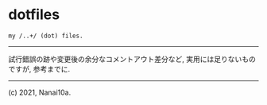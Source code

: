 # dotfiles
`my /..+/ (dot) files.`

---

試行錯誤の跡や変更後の余分なコメントアウト差分など, 実用には足りないものですが, 参考までに.

---

(c) 2021, Nanai10a.
